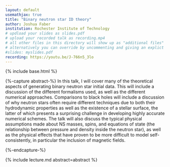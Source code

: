 ```yaml
---
layout: default
usemathjax: true
title: "Binary neutron star ID theory"
author: Joshua Faber
institution: Rochester Institute of Technology
# updload your slides as slides.pdf
# upload your recorded talk as recording.mp4
# all other files in this directory will show up as "additional files"
# alternatively you can override by uncommenting and giving an explict URL:
#slides: myslides.pdf
recording: https://youtu.be/J-766n5_3lo
---
```

{% include base.html %}

{%-capture abstract-%}
In this talk, I will cover many of the theoretical aspects of generating
binary neutron star initial data.  This will include a discussion of the
different formalisms used, as well as the different numerical
approaches. Comparisons to black holes will include a discussion of why
neutron stars often require different techniques due to both their
hydrodynamic properties as well as the existence of a stellar surface,
the latter of which presents a surprising challenge in developing
highly accurate numerical schemes.  The talk will also discuss the
typical physical assumptions made about NS masses, spins, and equations
of state (the relationship between pressure and density inside the
neutron star), as well as the physical effects that have proven to be
more difficult to model self-consistently, in particular the inclusion
of magnetic fields.

{%-endcapture-%}

<div class="col-xs-12" markdown="1">
{% include lecture.md abstract=abstract %}


<!--[Edit on GitHub](https://github.com/EinsteinToolkit/et2021uiuc/edit/master/{{page.path}})-->
</div>
